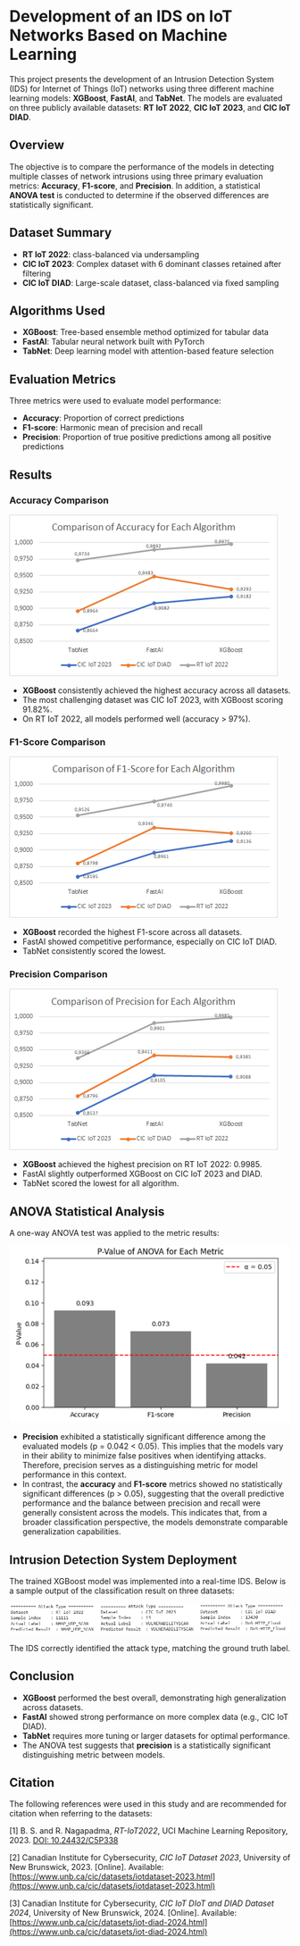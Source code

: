 # Development of an IDS on IoT Networks Based on Machine Learning

This project presents the development of an Intrusion Detection System (IDS) for Internet of Things (IoT) networks using three different machine learning models: **XGBoost**, **FastAI**, and **TabNet**. The models are evaluated on three publicly available datasets: **RT IoT 2022**, **CIC IoT 2023**, and **CIC IoT DIAD**.

## Overview

The objective is to compare the performance of the models in detecting multiple classes of network intrusions using three primary evaluation metrics: **Accuracy**, **F1-score**, and **Precision**. In addition, a statistical **ANOVA test** is conducted to determine if the observed differences are statistically significant.

## Dataset Summary

- **RT IoT 2022**: class-balanced via undersampling
- **CIC IoT 2023**: Complex dataset with 6 dominant classes retained after filtering
- **CIC IoT DIAD**: Large-scale dataset, class-balanced via fixed sampling

## Algorithms Used

- **XGBoost**: Tree-based ensemble method optimized for tabular data
- **FastAI**: Tabular neural network built with PyTorch
- **TabNet**: Deep learning model with attention-based feature selection

## Evaluation Metrics

Three metrics were used to evaluate model performance:
- **Accuracy**: Proportion of correct predictions
- **F1-score**: Harmonic mean of precision and recall
- **Precision**: Proportion of true positive predictions among all positive predictions



## Results

### Accuracy Comparison

![Accuracy Comparison](Comparison%20of%20Accuracy%20for%20Each%20Algorithm.png)

- **XGBoost** consistently achieved the highest accuracy across all datasets.
- The most challenging dataset was CIC IoT 2023, with XGBoost scoring 91.82%.
- On RT IoT 2022, all models performed well (accuracy > 97%).



### F1-Score Comparison

![F1-score Comparison](Comparison%20of%20F1-Score%20for%20Each%20Algorithm.png)

- **XGBoost** recorded the highest F1-score across all datasets.
- FastAI showed competitive performance, especially on CIC IoT DIAD.
- TabNet consistently scored the lowest.



### Precision Comparison

![Precision Comparison](Comparison%20of%20Precision%20for%20Each%20Algorithm.png)

- **XGBoost** achieved the highest precision on RT IoT 2022: 0.9985.
- FastAI slightly outperformed XGBoost on CIC IoT 2023 and DIAD.
- TabNet scored the lowest for all algorithm.


## ANOVA Statistical Analysis

A one-way ANOVA test was applied to the metric results:

![ANOVA P-Values](P%20value%20ANOVA%20for%20each%20metric.png)

- **Precision** exhibited a statistically significant difference among the evaluated models (p = 0.042 < 0.05). This implies that the models vary in their ability to minimize false positives when identifying attacks. Therefore, precision serves as a distinguishing metric for model performance in this context.
- In contrast, the **accuracy** and **F1-score** metrics showed no statistically significant differences (p > 0.05), suggesting that the overall predictive performance and the balance between precision and recall were generally consistent across the models. This indicates that, from a broader classification perspective, the models demonstrate comparable generalization capabilities.


## Intrusion Detection System Deployment

The trained XGBoost model was implemented into a real-time IDS. Below is a sample output of the classification result on three datasets:

![IDS Sample Output](IDS.png)

The IDS correctly identified the attack type, matching the ground truth label.



## Conclusion

- **XGBoost** performed the best overall, demonstrating high generalization across datasets.
- **FastAI** showed strong performance on more complex data (e.g., CIC IoT DIAD).
- **TabNet** requires more tuning or larger datasets for optimal performance.
- The ANOVA test suggests that **precision** is a statistically significant distinguishing metric between models.



## Citation

The following references were used in this study and are recommended for citation when referring to the datasets:

[1] B. S. and R. Nagapadma, *RT-IoT2022*, UCI Machine Learning Repository, 2023. [DOI: 10.24432/C5P338](https://doi.org/10.24432/C5P338)

[2] Canadian Institute for Cybersecurity, *CIC IoT Dataset 2023*, University of New Brunswick, 2023. [Online]. Available: [https://www.unb.ca/cic/datasets/iotdataset-2023.html](https://www.unb.ca/cic/datasets/iotdataset-2023.html)

[3] Canadian Institute for Cybersecurity, *CIC IoT DIoT and DIAD Dataset 2024*, University of New Brunswick, 2024. [Online]. Available: [https://www.unb.ca/cic/datasets/iot-diad-2024.html](https://www.unb.ca/cic/datasets/iot-diad-2024.html)


